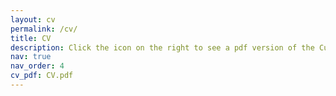 ```yaml
---
layout: cv
permalink: /cv/
title: CV
description: Click the icon on the right to see a pdf version of the Curriculum Vitae.
nav: true
nav_order: 4
cv_pdf: CV.pdf
---
```


